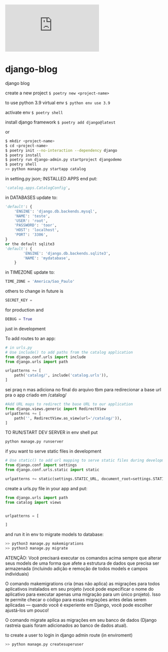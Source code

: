 ![Z(i,j)=X(i,k) * Y(k, j); k=1 to n](http://www.sciweavers.org/tex2img.php?eq=Z_i_j%3D%5Csum_%7Bi%3D1%7D%5E%7B10%7D%20X_i_k%20%2A%20Y_k_j&bc=White&fc=Black&im=jpg&fs=12&ff=arev&edit=)

# django-blog
django blog

create a new project
`$ poetry new <project-name>`

to use python 3.9 virtual env
`$ python env use 3.9`

activate env
`$ poetry shell`

install django framework
`$ poetry add django@latest`


or

```bash
$ mkdir <project-name>
$ cd <project-name>
$ poetry init --no-interaction --dependency django
$ poetry install
$ poetry run django-admin.py startproject djangodemo
$ poetry shell
>> python manage.py startapp catalog
```
in setting.py json; INSTALLED APPS end put:
```python
'catalog.apps.CatalogConfig', 
```
in DATABASES update to:
```python
'default': {
    'ENGINE': 'django.db.backends.mysql',
    'NAME': 'teste',
    'USER': 'root',
    'PASSWORD': 'toor',
    'HOST': 'localhost',
    'PORT': '3306',
}
or the default sqlite3
'default': {
        'ENGINE': 'django.db.backends.sqlite3',
        'NAME': 'mydatabase',
    }
```
in TIMEZONE update to:
```python
TIME_ZONE = 'America/Sao_Paulo'
```
others to change in future is
```python
SECRET_KEY =
```
for production
and 
```python
DEBUG = True 
```
just in development

To add routes to an app:
```python
# in urls.py
# Use include() to add paths from the catalog application
from django.conf.urls import include
from django.urls import path

urlpatterns += [
    path('catalog/', include('catalog.urls')),
]
```

sei praq n mas adiciona no final do arquivo tbm
para redirecionar a base url pra o app criado em /catalog/
```python
#Add URL maps to redirect the base URL to our application
from django.views.generic import RedirectView
urlpatterns += [
    path('', RedirectView.as_view(url='/catalog/')),
]
```

TO RUN/START DEV SERVER
in env shell put
```bash
python manage.py runserver
```

if you want to serve static files in development
```python
# Use static() to add url mapping to serve static files during development (only)
from django.conf import settings
from django.conf.urls.static import static

urlpatterns += static(settings.STATIC_URL, document_root=settings.STATIC_ROOT)
```

create a urls.py file in your app and put:
```python
from django.urls import path
from catalog import views


urlpatterns = [

]
```
and run it in env to migrate models to database:
```bash
>> python3 manage.py makemigrations
>> python3 manage.py migrate
```
ATENÇÃO: Você precisará executar os comandos acima sempre que alterar seus models de uma forma que afete a estrutura de dados que precisa ser armazenada (incluindo adição e remoção de todos models e campos individuais)

O comando makemigrations cria (mas não aplica) as migrações para todos aplicativos instalados em seu projeto (você pode especificar o nome do aplicativo para executar apenas uma migração para um único projeto). Isso te permite checar o código para essas migrações antes delas serem aplicadas — quando você é experiente em Django, você pode escolher ajustá-los um pouco!

O comando migrate aplica as migrações em seu banco de dados (Django rastreia quais foram adicionados ao banco de dados atual).

to create a user to login in django admin route
(in enviroment)
```bash
>> python manage.py createsuperuser
```

